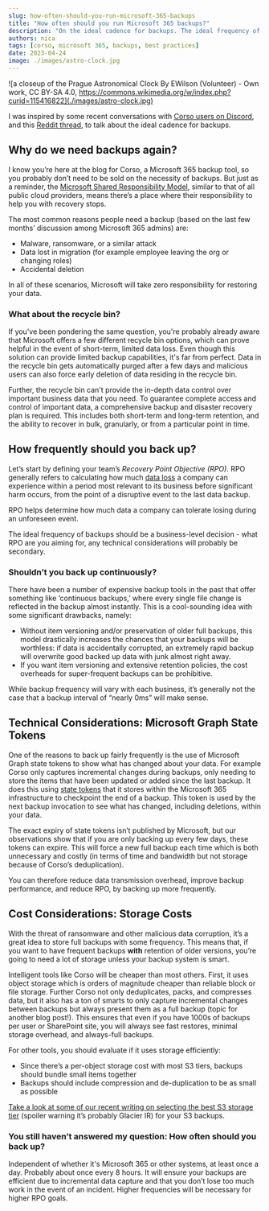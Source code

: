 ```yaml
---
slug: how-often-should-you-run-microsoft-365-backups
title: "How often should you run Microsoft 365 backups?"
description: "On the ideal cadence for backups. The ideal frequency of backups should be a business-level decision - what RPO are you aiming for, any technical considerations will probably be secondary."
authors: nica
tags: [corso, microsoft 365, backups, best practices]
date: 2023-04-24
image: ./images/astro-clock.jpg
---
```

<!-- vale Vale.Spelling = NO -->
![a closeup of the Prague Astronomical Clock By EWilson (Volunteer) - Own work, CC BY-SA 4.0, https://commons.wikimedia.org/w/index.php?curid=115416822](./images/astro-clock.jpg)
<!-- vale Vale.Spelling = YES -->

I was inspired by some recent conversations with [Corso users on Discord](https://discord.gg/63DTTSnuhT), and
this
[Reddit thread](https://www.reddit.com/r/Office365/comments/127rt5q/what_is_your_backup_schedule/),
to talk about the ideal cadence for backups.

## Why do we need backups again?

I know you’re here at the blog for Corso, a Microsoft 365 backup tool, so you
probably don’t need to be sold on the necessity of backups. But just as a
reminder, the
[Microsoft Shared Responsibility Model](https://www.veeam.com/blog/office365-shared-responsibility-model.html),
similar to that of all public cloud providers, means there’s a place where their
responsibility to help you with recovery stops.
<!-- truncate -->
The most common reasons people need a backup (based on the last few months’ discussion among Microsoft 365 admins) are:

- Malware, ransomware, or a similar attack
- Data lost in migration (for example employee leaving the org or changing roles)
- Accidental deletion

In all of these scenarios, Microsoft will take zero responsibility for restoring your data.

### What about the recycle bin?

If you've been pondering the same question, you're probably already aware that
Microsoft offers a few different recycle bin options, which can prove helpful in
the event of short-term, limited data loss. Even though this solution can
provide limited backup capabilities, it's far from perfect. Data in the recycle bin
gets automatically purged after a few days and malicious users can also force
early deletion of data residing in the recycle bin.

Further, the recycle bin can't provide the in-depth data control over important
business data that you need. To guarantee complete access and control of
important data, a comprehensive backup and disaster recovery plan is required.
This includes both short-term and long-term retention, and the ability to
recover in bulk, granularly, or from a particular point in time.

## How frequently should you back up?

Let’s start by defining your team’s *Recovery Point Objective (RPO).* RPO
generally refers to calculating how much
[data loss](https://www.acronis.com/products/cloud/cyber-protect/data-loss-prevention/)
a company can experience within a period most relevant to its business before
significant harm occurs, from the point of a disruptive event to the last data
backup.

RPO helps determine how much data a company can tolerate losing during an unforeseen event.

The ideal frequency of backups should be a business-level decision - what RPO
are you aiming for, any technical considerations will probably be secondary.

### Shouldn’t you back up continuously?

There have been a number of expensive backup tools in the past that offer
something like ‘continuous backups,’ where every single file change is reflected
in the backup almost instantly. This is a cool-sounding idea with some
significant drawbacks, namely:

- Without item versioning and/or preservation of older full backups, this model
  drastically increases the chances that your backups will be worthless: if data
  is accidentally corrupted, an extremely rapid backup will overwrite good
  backed up data with junk almost right away.
- If you want item versioning and extensive retention policies, the cost overheads for super-frequent backups can be prohibitive.

While backup frequency will vary with each business, it’s generally not the case
that a backup interval of “nearly 0ms” will make sense.

## Technical Considerations: Microsoft Graph State Tokens

One of the reasons to back up fairly frequently is the use of Microsoft Graph
state tokens to show what has changed about your data. For example Corso only
captures incremental changes during backups, only needing to store the items
that have been updated or added since the last backup. It does this using
[state tokens](https://learn.microsoft.com/en-us/graph/delta-query-overview#state-tokens)
that it stores within the Microsoft 365 infrastructure to checkpoint the end of
a backup. This token is used by the next backup invocation to see what has
changed, including deletions, within your data.

The exact expiry of state tokens isn’t published by Microsoft, but our
observations show that if you are only backing up every few days, these tokens
can expire. This will force a new full backup each time which is both
unnecessary and costly (in terms of time and bandwidth but not
storage because of Corso’s deduplication).

You can therefore reduce data transmission overhead, improve backup performance, and reduce RPO, by backing up more frequently.

## Cost Considerations: Storage Costs

With the threat of ransomware and other malicious data corruption, it’s a great
idea to store full backups with some frequency. This means that, if you want to
have frequent backups **with** retention of older versions, you’re going to
need a lot of storage unless your backup system is smart.  

Intelligent tools like Corso will be cheaper than most others. First, it uses object storage which
is orders of magnitude cheaper than reliable block or file storage.
Further Corso not only deduplicates, packs, and compresses data, but it also has
a ton of smarts to only capture incremental changes between backups but always
present them as a full backup (topic for another blog post!). This ensures that
even if you have 1000s of backups per user or SharePoint site, you will always
see fast restores, minimal storage overhead, and always-full backups.

For other tools, you should evaluate if it uses storage efficiently:

- Since there’s a per-object storage cost with most S3 tiers, backups should bundle small items together
- Backups should include compression and de-duplication to be as small as possible

[Take a look at some of our recent writing on selecting the best S3 storage tier](https://corso.ll.vg/blog/aws-storage-class/)
(spoiler warning it’s probably Glacier IR) for your S3 backups.

### You still haven’t answered my question: How often should you back up?

Independent of whether it's Microsoft 365 or other systems, at least once a
day. Probably about once every 8 hours. It will ensure your backups are
efficient due to incremental data capture and that you don’t lose too much work in the event of an incident.
Higher frequencies will be necessary for higher RPO goals.
